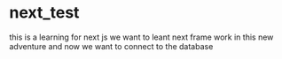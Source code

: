 # next_test
this is a learning for next js
we want to leant next frame work in this new adventure and now we want to connect to the database 
